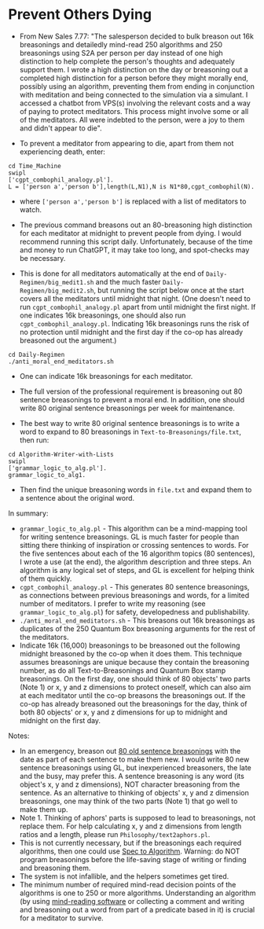 # Prevent Others Dying

* From New Sales 7.77: "The salesperson decided to bulk breason out 16k breasonings and detailedly mind-read 250 algorithms and 250 breasonings using S2A per person per day instead of one high distinction to help complete the person's thoughts and adequately support them. I wrote a high distinction on the day or breasoning out a completed high distinction for a person before they might morally end, possibly using an algorithm, preventing them from ending in conjunction with meditation and being connected to the simulation via a simulant. I accessed a chatbot from VPS(s) involving the relevant costs and a way of paying to protect meditators. This process might involve some or all of the meditators. All were indebted to the person, were a joy to them and didn't appear to die".

* To prevent a meditator from appearing to die, apart from them not experiencing death, enter:

```
cd Time_Machine
swipl
['cgpt_combophil_analogy.pl'].
L = ['person a','person b'],length(L,N1),N is N1*80,cgpt_combophil(N).                                               
```

* where `['person a','person b']` is replaced with a list of meditators to watch.

* The previous command breasons out an 80-breasoning high distinction for each meditator at midnight to prevent people from dying. I would recommend running this script daily. Unfortunately, because of the time and money to run ChatGPT, it may take too long, and spot-checks may be necessary.

* This is done for all meditators automatically at the end of `Daily-Regimen/big_medit1.sh` and the much faster `Daily-Regimen/big_medit2.sh`, but running the script below once at the start covers all the meditators until midnight that night. (One doesn't need to run `cgpt_combophil_analogy.pl` apart from until midnight the first night. If one indicates 16k breasonings, one should also run `cgpt_combophil_analogy.pl`. Indicating 16k breasonings runs the risk of no protection until midnight and the first day if the co-op has already breasoned out the argument.)

```
cd Daily-Regimen
./anti_moral_end_meditators.sh
```

* One can indicate 16k breasonings for each meditator.

* The full version of the professional requirement is breasoning out 80 sentence breasonings to prevent a moral end. In addition, one should write 80 original sentence breasonings per week for maintenance.

* The best way to write 80 original sentence breasonings is to write a word to expand to 80 breasonings in `Text-to-Breasonings/file.txt`, then run:

```
cd Algorithm-Writer-with-Lists
swipl
['grammar_logic_to_alg.pl'].
grammar_logic_to_alg1.
```

* Then find the unique breasoning words in `file.txt` and expand them to a sentence about the original word.

In summary:
* `grammar_logic_to_alg.pl` - This algorithm can be a mind-mapping tool for writing sentence breasonings. GL is much faster for people than sitting there thinking of inspiration or crossing sentences to words. For the five sentences about each of the 16 algorithm topics (80 sentences), I wrote a use (at the end), the algorithm description and three steps. An algorithm is any logical set of steps, and GL is excellent for helping think of them quickly.
* `cgpt_combophil_analogy.pl` - This generates 80 sentence breasonings, as connections between previous breasonings and words, for a limited number of meditators. I prefer to write my reasoning (see `grammar_logic_to_alg.pl`) for safety, developedness and publishability.
* `./anti_moral_end_meditators.sh` - This breasons out 16k breasonings as duplicates of the 250 Quantum Box breasoning arguments for the rest of the meditators.
* Indicate 16k (16,000) breasonings to be breasoned out the following midnight breasoned by the co-op when it does them. This technique assumes breasonings are unique because they contain the breasoning number, as do all Text-to-Breasonings and Quantum Box stamp breasonings. On the first day, one should think of 80 objects' two parts (Note 1) or x, y and z dimensions to protect oneself, which can also aim at each meditator until the co-op breasons the breasonings out. If the co-op has already breasoned out the breasonings for the day, think of both 80 objects' or x, y and z dimensions for up to midnight and midnight on the first day.

Notes:
* In an emergency, breason out <a href="https://github.com/luciangreen/Lucian-Academy/tree/main/Books">80 old sentence breasonings</a> with the date as part of each sentence to make them new. I would write 80 new sentence breasonings using GL, but inexperienced breasoners, the late and the busy, may prefer this. A sentence breasoning is any word (its object's x, y and z dimensions), NOT character breasoning from the sentence. As an alternative to thinking of objects' x, y and z dimension breasonings, one may think of the two parts (Note 1) that go well to make them up.
* Note 1. Thinking of aphors' parts is supposed to lead to breasonings, not replace them. For help calculating x, y and z dimensions from length ratios and a length, please run `Philosophy/text2aphors.pl`.
* This is not currently necessary, but if the breasonings each required algorithms, then one could use <a href="https://github.com/luciangreen/Philosophy">Spec to Algorithm</a>. Warning: do NOT program breasonings before the life-saving stage of writing or finding and breasoning them.
* The system is not infallible, and the helpers sometimes get tired.
* The minimum number of required mind-read decision points of the algorithms is one to 250 or more algorithms. Understanding an algorithm (by using <a href="https://github.com/luciangreen/mindreader">mind-reading software</a> or collecting a comment and writing and breasoning out a word from part of a predicate based in it) is crucial for a meditator to survive.
